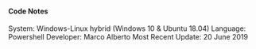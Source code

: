 #### Code Notes
System: Windows-Linux hybrid (Windows 10 & Ubuntu 18.04)
Language: Powershell
Developer: Marco Alberto
Most Recent Update: 20 June 2019
